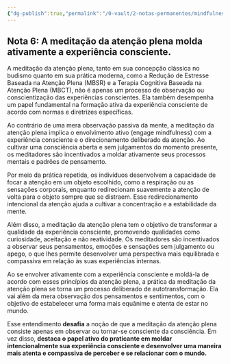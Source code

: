 ```yaml
---
{"dg-publish":true,"permalink":"/0-vault/2-notas-permanentes/mindfulness-meditation-actively-shapes-conscious-experience/","tags":["permanente"],"dgHomeLink":true,"dgShowLocalGraph":true,"dgShowFileTree":true,"dgEnableSearch":true,"noteIcon":""}
---
```


## Nota 6: A meditação da atenção plena molda ativamente a experiência consciente.

A meditação da atenção plena, tanto em sua concepção clássica no budismo quanto em sua prática moderna, como a Redução de Estresse Baseada na Atenção Plena (MBSR) e a Terapia Cognitiva Baseada na Atenção Plena (MBCT), não é apenas um processo de observação ou conscientização das experiências conscientes. Ela também desempenha um papel fundamental na formação ativa da experiência consciente de acordo com normas e diretrizes específicas.

Ao contrário de uma mera observação passiva da mente, a meditação da atenção plena implica o envolvimento ativo (engage mindfulness) com a experiência consciente e o direcionamento deliberado da atenção. Ao cultivar uma consciência aberta e sem julgamentos do momento presente, os meditadores são incentivados a moldar ativamente seus processos mentais e padrões de pensamento.

Por meio da prática repetida, os indivíduos desenvolvem a capacidade de focar a atenção em um objeto escolhido, como a respiração ou as sensações corporais, enquanto redirecionam suavemente a atenção de volta para o objeto sempre que se distraem. Esse redirecionamento intencional da atenção ajuda a cultivar a concentração e a estabilidade da mente.

Além disso, a meditação da atenção plena tem o objetivo de transformar a qualidade da experiência consciente, promovendo qualidades como curiosidade, aceitação e não reatividade. Os meditadores são incentivados a observar seus pensamentos, emoções e sensações sem julgamento ou apego, o que lhes permite desenvolver uma perspectiva mais equilibrada e compassiva em relação às suas experiências internas.

Ao se envolver ativamente com a experiência consciente e moldá-la de acordo com esses princípios da atenção plena, a prática da meditação da atenção plena se torna um processo deliberado de autotransformação. Ela vai além da mera observação dos pensamentos e sentimentos, com o objetivo de estabelecer uma forma mais equânime e atenta de estar no mundo.

Esse entendimento **desafia** a noção de que a meditação da atenção plena consiste apenas em observar ou tornar-se consciente da consciência. Em vez disso, **destaca o papel ativo do praticante em moldar intencionalmente sua experiência consciente e desenvolver uma maneira mais atenta e compassiva de perceber e se relacionar com o mundo.**